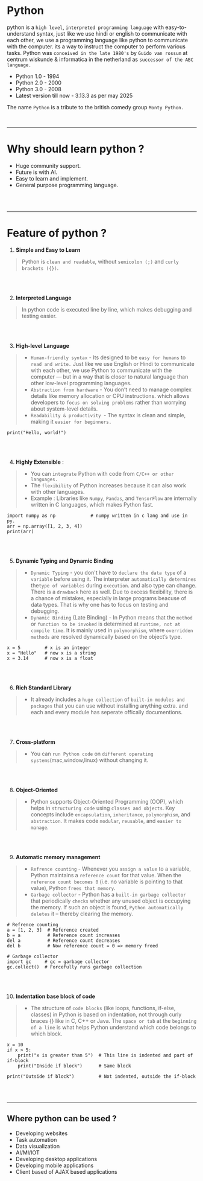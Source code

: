 # Python 
python is a `high level`, `interpreted programming language` with easy-to-understand syntax, just like we use hindi or english to communicate with each other, we use a programming language like python to communicate with the computer. its a way to instruct the computer to perform various tasks. Python was `conceived in the late 1980's` by `Guido van rossum` at centrum wiskunde & informatica in the netherland as `successor of the ABC language.`

- Python 1.0 - 1994
- Python 2.0 - 2000
- Python 3.0 - 2008
- Latest version till now - 3.13.3 as per may 2025

The name `Python` is a tribute to the british comedy group `Monty Python.`
<br>

</br>

---
#  Why should learn python ?
- Huge community support.
- Future is with AI.
- Easy to learn and implement.
- General purpose programming language.
<br>

</br>

---
# Feature of python ?

1. **Simple and Easy to Learn**
> Python is `clean and readable`, without `semicolon (;)` and `curly brackets ({})`.
<br>

</br>

2.  **Interpreted Language**
> In python code is executed line by line, which makes debugging and testing easier.
<br>

</br>

3. **High-level Language**
> -  `Human-friendly syntax` - Its designed to be `easy for humans` to `read and write.` Just like we use English or Hindi to communicate with each other, we use Python to communicate with the computer — but in a way that is closer to natural language than other low-level programming languages.
> - `Abstraction from hardware` - You don’t need to manage complex details like memory allocation or CPU instructions. which allows developers to `focus on solving problems` rather than worrying about
system-level details.
> - `Readability & productivity `- The syntax is clean and simple, making it `easier for beginners.`
``` 
print("Hello, world!") 
```
<br>
</br>

4. **Highly Extensible** :
> - You can `integrate` Python with code from `C/C++ or other languages.`
> - The `flexibility` of Python increases because it can also work with other languages.
> - Example : Libraries like `Numpy`, `Pandas`, and `TensorFlow` are internally written in C languages, which makes Python fast. 
``` 
import numpy as np             # numpy written in c lang and use in py.
arr = np.array([1, 2, 3, 4])
print(arr) 
```
<br>

</br>

5. **Dynamic Typing and Dynamic Binding**
> - `Dynamic Typing` - you don't have to `declare the data type` of a `variable` before using it. The interpreter `automatically determines` the`type of variables` during `execution`. and also type can change. There is a `drawback` here as well. Due to excess flexibility, there is a chance of mistakes, especially in large programs beacuse of data types. That is why one has to focus on testing and debugging.
> - `Dynamic Binding` (Late Binding) - In Python means that the `method` or `function to be invoked` is determined at `runtime, not at compile time`. It is mainly used in `polymorphism`, where `overridden methods` are resolved dynamically based on the object’s type.
```
x = 5         # x is an integer
x = "Hello"   # now x is a string
x = 3.14      # now x is a float
```
<br>

</br>

6. **Rich Standard Library**
> - It already includes a `huge collection` of `built-in modules and packages` that you can use without installing anything extra. and each and every module has seperate offically documentions. 
<br>

</br>

7. **Cross-platform**
> - You can `run Python code` on `different operating systems`(mac,window,linux) without changing it.
<br>

</br>

8. **Object-Oriented**
> - Python supports Object-Oriented Programming (OOP), which helps in `structuring code` using `classes and objects`. Key concepts include `encapsulation`, `inheritance`, `polymorphism`, and `abstraction`. It makes code `modular`, `reusable`, and `easier to manage`.
<br>

</br>

9. **Automatic memory management**
> - `Refrence counting` - Whenever you `assign a value` to a variable, Python maintains a `reference count` for that value. When the `reference count becomes 0` (i.e. no variable is pointing to that value), Python `frees that memory`.
> - `Garbage collector` - Python has a `built-in garbage collector` that periodically `checks` whether any unused object is occupying the memory. If such an object is found, `Python automatically deletes` it – thereby clearing the memory.
```
# Refrence counting
a = [1, 2, 3]  # Reference created
b = a          # Reference count increases
del a          # Reference count decreases
del b          # Now reference count = 0 => memory freed

# Garbage collector
import gc     # gc = garbage collector
gc.collect()  # Forcefully runs garbage collection
```
<br>

</br>

10. **Indentation base block of code**
> - The structure of `code blocks` (like loops, functions, if-else, classes) in Python is based on indentation, not through curly braces {} like in C, C++ or Java. The `space or tab` at the `beginning of a line` is what helps Python understand which code belongs to which block.
```
x = 10
if x > 5:
    print("x is greater than 5")  # This line is indented and part of if-block
    print("Inside if block")      # Same block

print("Outside if block")         # Not indented, outside the if-block
```
<br>

</br>

---
## Where python can be used ?
- Developing websites
- Task automation
- Data visualization
- AI/Ml/IOT 
- Developing desktop applications
- Developing mobile applications
- Client based of AJAX based applications
<br>

</br>